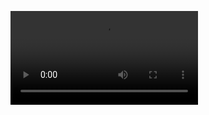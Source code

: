 ![](https://raw.githubusercontent.com/djzts/UHvideo/04ad6e89169f22ef801d99e21503d13573bb1f1b/.github/ETI_Webinar_Series-Hybrid_Quantum_Classical_Computing_for_Energy_Systems_Management.mp4?raw=1)
